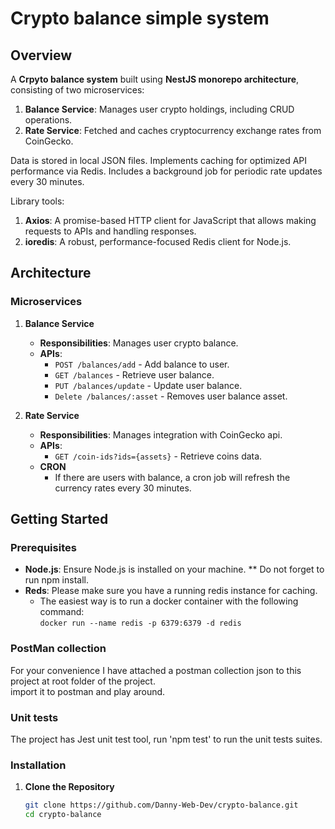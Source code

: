 # Crypto balance simple system

## Overview


A **Crpyto balance system** built using **NestJS monorepo architecture**, consisting of two microservices:

1. **Balance Service**: Manages user crypto holdings, including CRUD operations.
2. **Rate Service**: Fetched and caches cryptocurrency exchange rates from CoinGecko.

Data is stored in local JSON files.
   Implements caching for optimized API performance via Redis.
   Includes a background job for periodic rate updates every 30 minutes.

Library tools:

1. **Axios**: A promise-based HTTP client for JavaScript that allows making requests to APIs and handling responses.
2. **ioredis**: A robust, performance-focused Redis client for Node.js.

## Architecture



### Microservices

1. **Balance Service**

    - **Responsibilities**: Manages user crypto balance.
    - **APIs**:
        - `POST /balances/add` - Add balance to user.
        - `GET /balances` - Retrieve user balance.
        - `PUT /balances/update` - Update user balance.
        - `Delete /balances/:asset` - Removes user balance asset.

2. **Rate Service**

    - **Responsibilities**: Manages integration with CoinGecko api.
    - **APIs**:
        - `GET /coin-ids?ids={assets}` - Retrieve coins data.
    - **CRON**
      - If there are users with balance, a cron job will refresh the currency rates every 30 minutes. 

## Getting Started

### Prerequisites

- **Node.js**: Ensure Node.js is installed on your machine. \*\* Do not forget to run npm install.
- **Reds**: Please make sure you have a running redis instance for caching.
  - The easiest way is to run a docker container with the following command:   
  ```docker run --name redis -p 6379:6379 -d redis```
### PostMan collection

For your convenience I have attached a postman collection json to this project at root folder of the project.  
import it to postman and play around.

### Unit tests

The project has Jest unit test tool, run 'npm test' to run the unit tests suites.

### Installation

1. **Clone the Repository**

   ```bash
   git clone https://github.com/Danny-Web-Dev/crypto-balance.git
   cd crypto-balance
   ```
